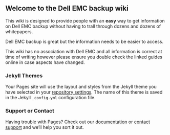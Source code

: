 ## Welcome to the Dell EMC backup wiki

This wiki is designed to provide people with an **easy** way to get information on Dell EMC backup without having to trall through dozens and dozens of whitepapers.

Dell EMC backup is great but the information needs to be easier to access.

This wiki has no association with Dell EMC and all information is correct at time of writing however please ensure you double check the linked guides online in case aspects have changed.

### Jekyll Themes

Your Pages site will use the layout and styles from the Jekyll theme you have selected in your [repository settings](https://github.com/backupwiki/dellemc/settings). The name of this theme is saved in the Jekyll `_config.yml` configuration file.

### Support or Contact

Having trouble with Pages? Check out our [documentation](https://help.github.com/categories/github-pages-basics/) or [contact support](https://github.com/contact) and we’ll help you sort it out.
